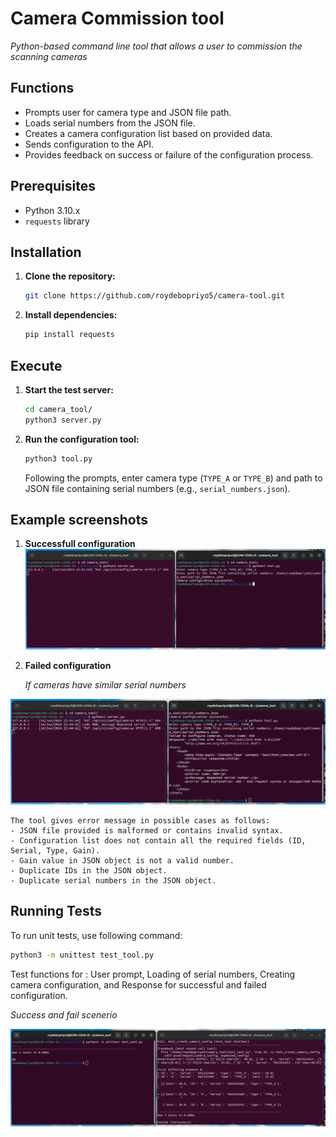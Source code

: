 # Camera Commission tool
_Python-based command line tool that allows a user to commission the scanning cameras_

## Functions
- Prompts user for camera type and JSON file path.
- Loads serial numbers from the JSON file.
- Creates a camera configuration list based on provided data.
- Sends configuration to the API.
- Provides feedback on success or failure of the configuration process.

## Prerequisites
- Python 3.10.x
- `requests` library

## Installation

1. **Clone the repository:**

    ```sh
    git clone https://github.com/roydebopriyo5/camera-tool.git
    ```

2. **Install dependencies:**

    ```sh
    pip install requests
    ```

## Execute

1. **Start the test server:**

    ```sh
    cd camera_tool/
    python3 server.py
    ```

2. **Run the configuration tool:**

    ```sh
    python3 tool.py
    ```

    Following the prompts, enter camera type (`TYPE_A` or `TYPE_B`) and path to JSON file containing serial numbers (e.g., `serial_numbers.json`).

## Example screenshots

1. **Successfull configuration**
![Success](demo/tool_success.png)

2. **Failed configuration**

    _If cameras have similar serial numbers_

![Failed](demo/tool_report_error.png)

    The tool gives error message in possible cases as follows:
    - JSON file provided is malformed or contains invalid syntax.
    - Configuration list does not contain all the required fields (ID, Serial, Type, Gain).
    - Gain value in JSON object is not a valid number.
    - Duplicate IDs in the JSON object.
    - Duplicate serial numbers in the JSON object.

## Running Tests

To run unit tests, use following command:

```sh
python3 -m unittest test_tool.py
```

Test functions for : User prompt, Loading of serial numbers, Creating camera configuration, and Response for successful and failed configuration.

_Success and fail scenerio_

![Test](demo/unit_test.png)

